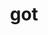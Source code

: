 ---
category: 3-letters
denotation: null
name: got
reference_link: https://www.etymonline.com/word/got
root_language: null
root_name: null
title: got
type: free
word_sums:
- respelling: got
  sum: 'Got + '
---